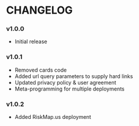 CHANGELOG
========

### v1.0.0
- Initial release

### v1.0.1
- Removed cards code
- Added url query parameters to supply hard links
- Updated privacy policy & user agreement
- Meta-programming for multiple deployments

### v1.0.2
- Added RiskMap.us deployment
